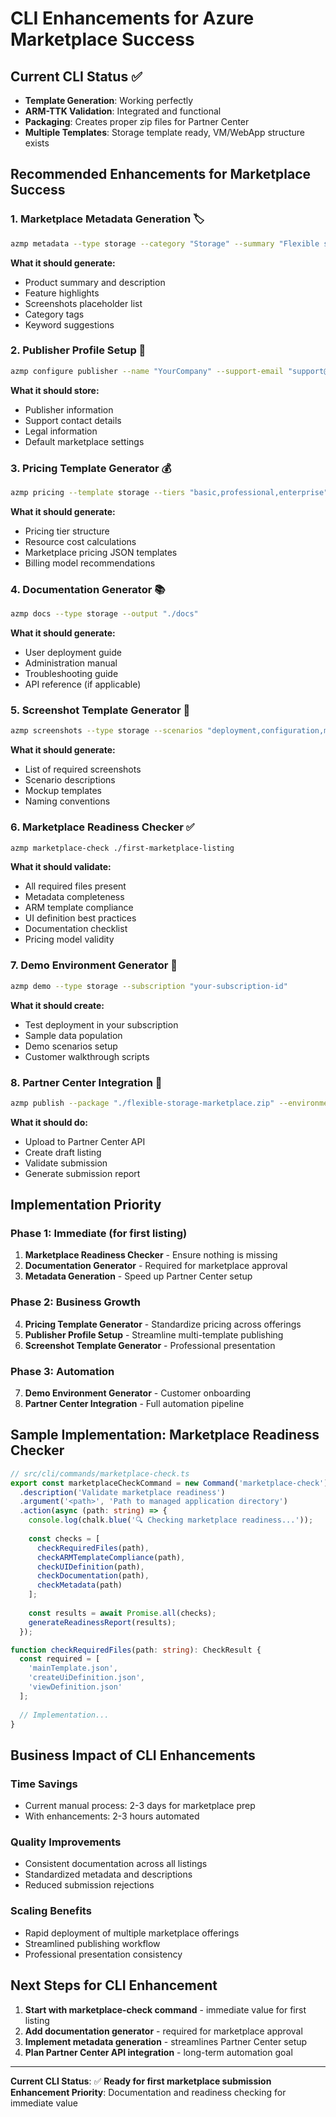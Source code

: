 # CLI Enhancements for Azure Marketplace Success

## Current CLI Status ✅
- **Template Generation**: Working perfectly
- **ARM-TTK Validation**: Integrated and functional  
- **Packaging**: Creates proper zip files for Partner Center
- **Multiple Templates**: Storage template ready, VM/WebApp structure exists

## Recommended Enhancements for Marketplace Success

### 1. **Marketplace Metadata Generation** 🏷️
```bash
azmp metadata --type storage --category "Storage" --summary "Flexible storage platform with 5 services"
```
**What it should generate:**
- Product summary and description
- Feature highlights
- Screenshots placeholder list
- Category tags
- Keyword suggestions

### 2. **Publisher Profile Setup** 👤
```bash
azmp configure publisher --name "YourCompany" --support-email "support@company.com" --website "https://company.com"
```
**What it should store:**
- Publisher information
- Support contact details
- Legal information
- Default marketplace settings

### 3. **Pricing Template Generator** 💰
```bash
azmp pricing --template storage --tiers "basic,professional,enterprise"
```
**What it should generate:**
- Pricing tier structure
- Resource cost calculations
- Marketplace pricing JSON templates
- Billing model recommendations

### 4. **Documentation Generator** 📚
```bash
azmp docs --type storage --output "./docs"
```
**What it should generate:**
- User deployment guide
- Administration manual
- Troubleshooting guide
- API reference (if applicable)

### 5. **Screenshot Template Generator** 📸
```bash
azmp screenshots --type storage --scenarios "deployment,configuration,monitoring"
```
**What it should generate:**
- List of required screenshots
- Scenario descriptions
- Mockup templates
- Naming conventions

### 6. **Marketplace Readiness Checker** ✅
```bash
azmp marketplace-check ./first-marketplace-listing
```
**What it should validate:**
- All required files present
- Metadata completeness
- ARM template compliance
- UI definition best practices
- Documentation checklist
- Pricing model validity

### 7. **Demo Environment Generator** 🧪
```bash
azmp demo --type storage --subscription "your-subscription-id"
```
**What it should create:**
- Test deployment in your subscription
- Sample data population
- Demo scenarios setup
- Customer walkthrough scripts

### 8. **Partner Center Integration** 🔗
```bash
azmp publish --package "./flexible-storage-marketplace.zip" --environment "sandbox"
```
**What it should do:**
- Upload to Partner Center API
- Create draft listing
- Validate submission
- Generate submission report

## Implementation Priority

### Phase 1: Immediate (for first listing)
1. **Marketplace Readiness Checker** - Ensure nothing is missing
2. **Documentation Generator** - Required for marketplace approval
3. **Metadata Generation** - Speed up Partner Center setup

### Phase 2: Business Growth
4. **Pricing Template Generator** - Standardize pricing across offerings
5. **Publisher Profile Setup** - Streamline multi-template publishing
6. **Screenshot Template Generator** - Professional presentation

### Phase 3: Automation
7. **Demo Environment Generator** - Customer onboarding
8. **Partner Center Integration** - Full automation pipeline

## Sample Implementation: Marketplace Readiness Checker

```typescript
// src/cli/commands/marketplace-check.ts
export const marketplaceCheckCommand = new Command('marketplace-check')
  .description('Validate marketplace readiness')
  .argument('<path>', 'Path to managed application directory')
  .action(async (path: string) => {
    console.log(chalk.blue('🔍 Checking marketplace readiness...'));
    
    const checks = [
      checkRequiredFiles(path),
      checkARMTemplateCompliance(path),
      checkUIDefinition(path),
      checkDocumentation(path),
      checkMetadata(path)
    ];
    
    const results = await Promise.all(checks);
    generateReadinessReport(results);
  });

function checkRequiredFiles(path: string): CheckResult {
  const required = [
    'mainTemplate.json',
    'createUiDefinition.json', 
    'viewDefinition.json'
  ];
  
  // Implementation...
}
```

## Business Impact of CLI Enhancements

### **Time Savings**
- Current manual process: 2-3 days for marketplace prep
- With enhancements: 2-3 hours automated

### **Quality Improvements**  
- Consistent documentation across all listings
- Standardized metadata and descriptions
- Reduced submission rejections

### **Scaling Benefits**
- Rapid deployment of multiple marketplace offerings
- Streamlined publishing workflow
- Professional presentation consistency

## Next Steps for CLI Enhancement

1. **Start with marketplace-check command** - immediate value for first listing
2. **Add documentation generator** - required for marketplace approval  
3. **Implement metadata generation** - streamlines Partner Center setup
4. **Plan Partner Center API integration** - long-term automation goal

---

**Current CLI Status**: ✅ **Ready for first marketplace submission**  
**Enhancement Priority**: Documentation and readiness checking for immediate value